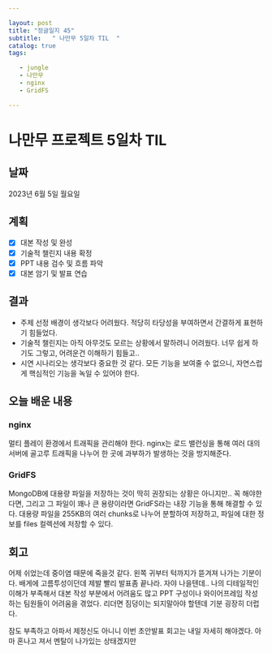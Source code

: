 ```yaml
---

layout: post
title: "정글일지 45"
subtitle:   " 나만무 5일차 TIL  "
catalog: true
tags:

   - jungle
   - 나만무
   - nginx
   - GridFS

---
```


# 나만무 프로젝트 5일차 TIL

## 날짜

2023년 6월 5일 월요일

## 계획

- [x] 대본 작성 및 완성
- [x] 기술적 챌린지 내용 확정
- [x] PPT 내용 검수 및 흐름 파악
- [x] 대본 암기 및 발표 연습

## 결과

- 주제 선정 배경이 생각보다 어려웠다. 적당히 타당성을 부여하면서 간결하게 표현하기 힘들었다.
- 기술적 챌린지는 아직 아무것도 모르는 상황에서 말하려니 어려웠다. 너무 쉽게 하기도 그렇고, 어려운건 이해하기 힘들고..
- 시연 시나리오는 생각보다 중요한 것 같다. 모든 기능을 보여줄 수 없으니, 자연스럽게 핵심적인 기능을 녹일 수 있어야 한다.



## 오늘 배운 내용

### nginx

멀티 플레이 환경에서 트래픽을 관리해야 한다. nginx는 로드 밸런싱을 통해 여러 대의 서버에 골고루 트래픽을 나누어 한 곳에 과부하가 발생하는 것을 방지해준다.

### GridFS

MongoDB에 대용량 파일을 저장하는 것이 딱히 권장되는 상황은 아니지만.. 꼭 해야한다면, 그리고 그 파일이 꽤나 큰 용량이라면 GridFS라는 내장 기능을 통해 해결할 수 있다. 대용량 파일을 255KB의 여러 chunks로 나누어 분할하여 저장하고, 파일에 대한 정보를 files 컬렉션에 저장할 수 있다.



## 회고

어제 쉬었는데 중이염 때문에 죽을것 같다. 왼쪽 귀부터 턱까지가 뜯겨져 나가는 기분이다. 배게에 고름투성이던데 제발 빨리 발표좀 끝나라. 자야 나을텐데.. 나의 디테일적인 이해가 부족해서 대본 작성 부분에서 어려움도 많고 PPT 구성이나 와이어프레임 작성하는 팀원들이 어려움을 겪었다. 리더면 짐덩이는 되지말아야 할텐데 기분 굉장히 더럽다. 

잠도 부족하고 아파서 제정신도 아니니 이번 초안발표 회고는 내일 자세히 해야겠다. 아마 혼나고 져서 멘탈이 나가있는 상태겠지만

